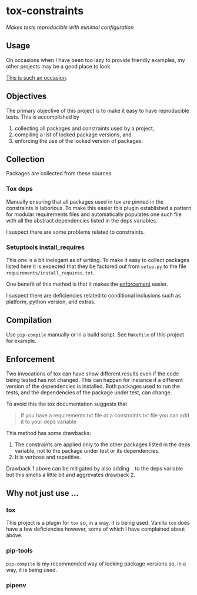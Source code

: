 # tox-constraints

*Makes tests reproducible with minimal configuration*

## Usage

On occasions when I have been too lazy to provide friendly examples, my other projects may be a good place to look.

[This is such an occasion](https://github.com/apljungquist/xfmt/commit/99341b58694e846dc009fca01cb6fb3d442fbe66).

## Objectives

The primary objective of this project is to make it easy to have reproducible tests.
This is accomplished by

1. collecting all packages and constraints used by a project,
2. compiling a list of locked package versions, and
3. enforcing the use of the locked version of packages.

## Collection

Packages are collected from these sources

### Tox deps

Manually ensuring that all packages used in tox are pinned in the constraints is laborious.
To make this easier this plugin established a pattern for modular requirements files and automatically populates one such file with all the abstract dependencies listed in the deps variables.

I suspect there are some problems related to constraints.
<!--
As such the recommended method as of now is to introduce all constraints via files.
TODO: Implement and test lock/constraints overriding.
-->

### Setuptools install_requires

This one is a bit inelegant as of writing.
To make it easy to collect packages listed here it is expected that they be factored out from `setup.py` to the file `requirements/install_requires.txt`.
<!--
TODO: Would `pyproject.toml` be easier to collect from?
-->

One benefit of this method is that it makes the [enforcement](#enforcement) easier.

I suspect there are deficiencies related to conditional inclusions such as platform, python version, and extras.


## Compilation

Use `pip-compile` manually or in a build script.
See `Makefile` of this project for example.


## Enforcement

Two invocations of tox can have show different results even if the code being tested has not changed.
This can happen for instance if a different version of the dependencies is installed.
Both packages used to run the tests, and the dependencies of the package under test, can change.

To avoid this the tox documentation suggests that

> If you have a requirements.txt file or a constraints.txt file you can add it to your deps variable

This method has some drawbacks:

1. The constraints are applied only to the other packages listed in the deps variable, not to the package under test or its dependencies.
2. It is verbose and repetitive.

Drawback 1 above can be mitigated by also adding `.` to the deps variable but this
smells a little bit and aggrevates drawback 2.


## Why not just use ...

### tox

This project is a plugin for `tox` so, in a way, it is being used.
Vanilla `tox` does have a few deficiencies however, some of which I have complained about above.

### pip-tools

`pip-compile` is my recommended way of locking package versions so, in a way, it is being used.

### pipenv
<!--
I seem to remember pipenv being an all-or-nothing solution but I have not researched it specifically for this project.
TODO: Research what pipenv can do for the objectives of this project
-->
